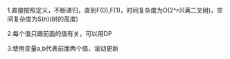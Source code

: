 1.直接按照定义，不断递归，直到F(0),F(1)，时间复杂度为O(2^n)(满二叉树)，空间复杂度为S(n)(树的高度)

2.每个值只跟前面的值有关，可以用DP

3.使用变量a,b代表前面两个值，滚动更新